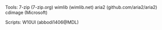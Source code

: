 Tools:
7-zip (7-zip.org)
wimlib (wimlib.net)
aria2 (github.com/aria2/aria2)
cdimage (Microsoft)

Scripts:
W10UI (abbodi1406@MDL)
